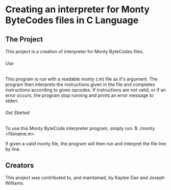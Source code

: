 # Creating an interpreter for Monty ByteCodes files in C Language

## The Project
This project is a creation of interpreter for Monty ByteCodes files.

###### Use
This program is run with a readable monty (.m) file as it's argument.
The program then interprets the instructions given in the file and
completes instructions according to given opcodes. If instructions are
not valid, or if an error occurs, the program stop running and prints an
error message to stderr.

###### Get Started
To use this Monty ByteCode interpreter program, simply run:
$ ./monty <filename.m>

If given a valid monty file, the program will then run and interpret
the file line by line.

## Creators
This project was contributed to, and maintained, by Kaylee Dao and
Joseph Williams.
